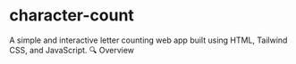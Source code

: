 # character-count
A simple and interactive letter counting web app built using HTML, Tailwind CSS, and JavaScript.  🔍 Overview

